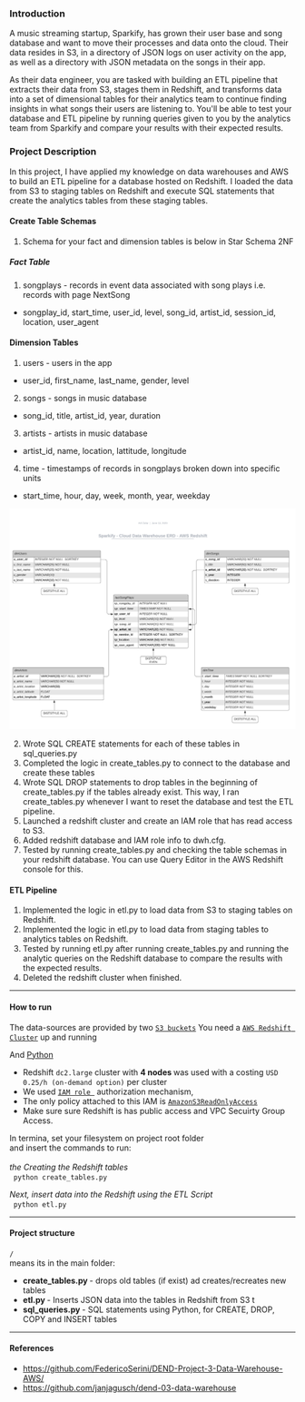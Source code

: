 ### Introduction
A music streaming startup, Sparkify, has grown their user base and song database and want to move their processes and data onto the cloud. Their data resides in S3, in a directory of JSON logs on user activity on the app, as well as a directory with JSON metadata on the songs in their app.

As their data engineer, you are tasked with building an ETL pipeline that extracts their data from S3, stages them in Redshift, and transforms data into a set of dimensional tables for their analytics team to continue finding insights in what songs their users are listening to. You'll be able to test your database and ETL pipeline by running queries given to you by the analytics team from Sparkify and compare your results with their expected results.

### Project Description
In this project, I have applied my knowledge on data warehouses and AWS to build an ETL pipeline for a database hosted on Redshift. I loaded the data from S3 to staging tables on Redshift and execute SQL statements that create the analytics tables from these staging tables.

#### Create Table Schemas
1. Schema for your fact and dimension tables is below in Star Schema 2NF

##### Fact Table
1. songplays - records in event data associated with song plays i.e. records with page NextSong
  * songplay_id, start_time, user_id, level, song_id, artist_id, session_id, location, user_agent

#### Dimension Tables
1. users - users in the app
  * user_id, first_name, last_name, gender, level

2. songs - songs in music database
  * song_id, title, artist_id, year, duration

3. artists - artists in music database
  * artist_id, name, location, lattitude, longitude

4. time - timestamps of records in songplays broken down into specific units
  * start_time, hour, day, week, month, year, weekday

![schema](./Staging_to_Redshift.png)

2. Wrote SQL CREATE statements for each of these tables in sql_queries.py
3. Completed the logic in create_tables.py to connect to the database and create these tables
4. Wrote SQL DROP statements to drop tables in the beginning of create_tables.py if the tables already exist. This way, I ran create_tables.py whenever I want to reset the database and test the ETL pipeline.
5. Launched a redshift cluster and create an IAM role that has read access to S3.
6. Added redshift database and IAM role info to dwh.cfg.
7. Tested by running create_tables.py and checking the table schemas in your redshift database. 
You can use Query Editor in the AWS Redshift console for this.

#### ETL Pipeline
1. Implemented the logic in etl.py to load data from S3 to staging tables on Redshift.
2. Implemented the logic in etl.py to load data from staging tables to analytics tables on Redshift.
3. Tested by running etl.py after running create_tables.py and running the analytic queries on the Redshift database to compare the results with the expected results.
4. Deleted the redshift cluster when finished.

-------------------------------------------------------------------------

#### How to run
The data-sources are provided by two [``S3 buckets``](https://aws.amazon.com/en/s3/) 
You need a [``AWS Redshift Cluster``](https://aws.amazon.com/en/redshift/) up and running

And  [Python](https://www.python.org/downloads/) <br>

* Redshift ``dc2.large``  cluster with <b> 4 nodes </b> was used with a costing ``USD 0.25/h (on-demand option)`` per cluster
* We used [``IAM role ``](https://docs.aws.amazon.com/en_us/IAM/latest/UserGuide/id_roles.html) authorization mechanism, 
* The only policy attached to this IAM is [``AmazonS3ReadOnlyAccess``](https://aws.amazon.com/en/blogs/security/organize-your-permissions-by-using-separate-managed-policies/)
* Make sure sure Redshift is has public access and VPC Secuirty Group Access.  

In termina, set your filesystem on project root folder <br>
and  insert the commands to run: <br><br>
<I> the Creating the Redshift tables </I> <br>
`` python create_tables.py`` <br>

<I> Next, insert data into the Redshift using the ETL Script </I> <br>
`` python etl.py`` <br>

--------------------------------------------

#### Project structure
``/`` <br>
means its in the main folder:

* <b> create_tables.py </b> - drops old tables (if exist) ad creates/recreates new tables
* <b> etl.py </b> - Inserts JSON data into the tables in Redshift from S3 t
* <b> sql_queries.py </b> - SQL statements using Python,  for CREATE, DROP, COPY and INSERT tables
_________________________________________________________________

#### References

* https://github.com/FedericoSerini/DEND-Project-3-Data-Warehouse-AWS/
* https://github.com/janjagusch/dend-03-data-warehouse
